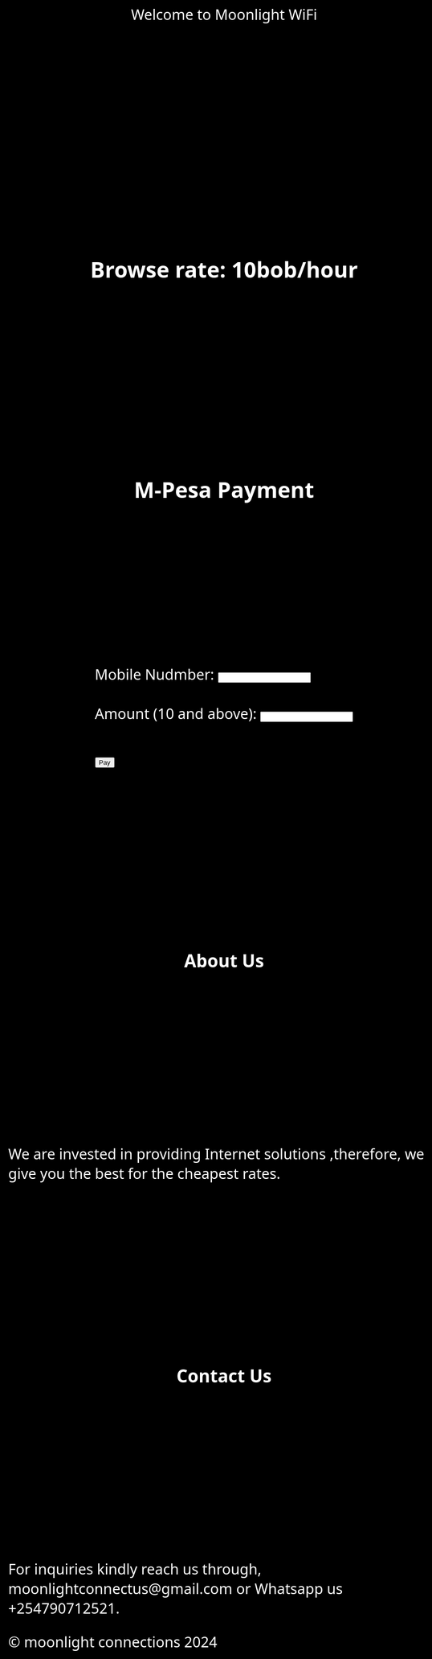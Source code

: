 
<html lang="en">
<head>
  <meta charset="UTF-8">
  <meta http-equiv="X-UA-Compatible" content="IE=edge">
  <meta name="viewport" content="width=device-width, initial-scale=1.0">
  <title>Moonlight WiFi</title>
</head>
<header>
<div class='glow'>Welcome to <span class="M">Moonlight</span> WiFi</div>
</header>
<body>
  
   <h2 class="Brate">Browse rate: 10bob/hour</h2>
    <h2 class="formtitle">M-Pesa Payment</h2>

  <main> 
    

<form id="paymentForm">
  <div class='glow'>
  <label for="phoneNumber">Mobile Nudmber:</label>
<input type="tel" id="phoneNumber" name="phoneNumber" maxlength="10" required><br><br></div>
  
  <div class="inp2">
  <div class='glow'>
  <label for="amount">Amount (10 and above):</label>
<input type="number" id="amount" name="amount" minlength="10" required><br><br></div>
  </div>
  
  <button type="submit" class="custom-btn btn-13">Pay</button>
</form>
    
  </main>
  <h2 class="bb"> About Us</h2>
  <section class="boutt">
    <p id="boutus">
      We are invested in providing Internet solutions ,therefore, we give you the best for the cheapest rates.
    </p>
  </section>
  
  <h2 class="bb"> Contact Us</h2>
  <section class="boutt">
    <p id="boutus">
      For inquiries kindly reach us through,
      moonlightconnectus@gmail.com
        or
     Whatsapp us +254790712521. 
    </p>
    <footer>
      © moonlight connections 2024
    </footer>
  </section>
  
</body>
<style>
body{
  font-family:system-ui;
  height: flex;
  margin-top:0;
  background-color:black;
  color:white;
  display:grid;
  place-items:center;
  font-size:clamp(1rem,3vw,3rem);
  overflow: auto;
}

.glow{
  padding:clamp(1.5rem,3vw,5rem);
  border:1px solid white;
  border-radius:1rem;
  position:relative;
  display: fixed;
  margin: 30px auto;
  font-weight: bold;
  background: linear-gradient(
    to right,
    #000,
    #3aada8,
  #000
  
   
  );
  
}

:root{
  --azul:#000000;
  --violeta: #3aada8;
  --blanco: white;
  --deg:0deg;
    
}
@property --deg{
  syntax:'<angle>';
  inherits:false;
  initial-value:0deg;
}
.glow::after{
  
  content:'';
  border-radius:inherit;
  inset:-0.5rem;
  background-color:Red;
  position:absolute;
  z-index:-1;
  background:conic-gradient( from var(--deg),var(--azul),var(--violeta),var(--azul))
  animation:girar s linear infinite
}

.glow::before{
  filter:blur(40px);
  --deg:0deg;
  content:'';
  border-radius:inherit;
  inset:-1.0rem;
  background-color:Red;
  position:absolute;
  z-index:-1;
  background:conic-gradient( from var(--deg),var(--azul),var(--violeta),var(--azul))
  animation:girar 3s linear infinite
}


@keyframes girar {
  from{
    --deg:0deg;
  }
  
  to{
    --deg:360deg;
  }
}

#form stuff



form {
  padding: 50px 80px 80px;
  flex: 1;
  display: inline-block;
  margin-top: 90px;
}

#paymentForm {
  top: 80px;
}

.creator {
  text-align: center;
}

.creator span {
  color: red;
}

form :is(h2, a) {
  text-align: center;
  margin: 25px auto;
  color: #fff;
}

input:not([type="checkbox"], [type="submit"]) {
  width: 80%;
  border: 2px #000;
  border-radius: 10px;
  height: 50px;
  margin: 10px auto;
  padding-left: 60px;
  color: #fff;
  background-color: rgba(150, 150, 150, 0.5);
}

input::placeholder {
  color: #fff;
}

.inp-1 {
  width: 100%;
  position: relative;
  font-size: 1.1rem;
}
.far,
.fas {
  position: absolute;
  top: 31px;
  left: 20px;
}

.inp-2 {
  margin: 10px auto 20px;
}

.inp--checkbox {
  -webkit-appearance: none;
  -moz-appearance: none;
  appearance: none;
}

input[type="checkbox"] {
  /* Double-sized Checkboxes */
  -ms-transform: scale(1.3); /* IE */
  -moz-transform: scale(1.3); /* FF */
  -webkit-transform: scale(1.3); /* Safari and Chrome */
  -o-transform: scale(1.3); /* Opera */
  transform: scale(1.3);
  margin-right: 5px;
}

h2 {
  font-size: 25px;
  margin-top: 3rem;
  border: none;
}

label {
  font-size: 0.8rem;
}

hr {
  margin: 35px auto;
  width: 95%;
}

a {
  /* width: 100%; */
  text-align: center;
  display: block;
}

button[type="submit"] {
  display: block;
  width: 70%;
  border-radius: 50px;
  height: 50px;
  margin: 25px auto;
  border: none;
  color: #fff;
  font-weight: bold;
  background: #bbd2c5; /* fallback for old browsers */
  background: -webkit-linear-gradient(
    to right,
    #536976,
    #bbd2c5
  ); /* Chrome 10-25, Safari 5.1-6 */
  background: linear-gradient(
    to right,
    #536976,
    #bbd2c5
  ); /* W3C, IE 10+/ Edge, Firefox 16+, Chrome 26+, Opera 12+, Safari 7+ */

  border: 2px #000;
  cursor: pointer;
  transition: 500ms;
  overflow: hidden;
  z-index: 1;
}
input {
  outline: none;
  transition: 0.5s;
}
input:focus {
  box-shadow: 0 0 10px rgba(81, 203, 238, 1);
  /* padding: 3px 0px 3px 3px;
  margin: 5px 1px 3px 0px; */
  border: 1px solid rgba(81, 203, 238, 1);
}


.btn-13:after {
  position: absolute;
  content: "";
  width: 100%;
  height: 0;
  bottom: 0;
  left: 0;
  z-index: -1;
  border-radius: 5px;
  background: #8a2387; /* fallback for old browsers */
  background: -webkit-linear-gradient(
    to right,
    #f27121,
    #e94057,
    #8a2387
  ); /* Chrome 10-25, Safari 5.1-6 */
  background: linear-gradient(
    to right,
    #f27121,
    #e94057,
    #8a2387
  ); /* W3C, IE 10+/ Edge, Firefox 16+, Chrome 26+, Opera 12+, Safari 7+ */

  transition: all 0.5s ease;
}

.btn-13:hover:after {
  top: 0;
  height: 100%;
}
.btn-13:active {
  top: 2px;
}

.custom-btn {
  width: 90px;
  height: 40px;
  color: #fff;
  border-radius: 5px;
  padding: 10px 25px;
  font-weight: 900;
  font-size: 1.15rem;
  background: transparent;
  cursor: pointer;
  transition: all 0.3s ease;
  position: relative;
  display: inline-block;
  outline: none;
}
#main stuff

main {
  top: 2rem;
}
.formtitle {
text-align: center;
border-bottom: none;
}

Header {
text-align: center;
font-weight: bold;
font-size: 24px;
border-bottom: none;
bottom: 3vh;
}

.boutt {
  color: #white;
  font-weight: bold;
  margin: 18px auto;
  font-style: italic;
  background: linear-gradient(
    to right,
    #000,
    #3aada8,
    #000
  );
  background-opacity: 40%;
  text-opacity: 100%;
  padding: 1rem;
  border-radius: 25px;
}
.bb {
  color: white;
  text-align: center;
  top: 2rem;
  font-size: 35px;
  text-opacity: 70%;
  background: linear-gradient(
    to right,
    #000,
    #000,
    #000
  )
}



.M {
  color: Black;
</style>

<script>
document.getElementById("paymentForm").addEventListener("submit", function(event) {
  event.preventDefault();
  
  var phoneNumber = document.getElementById("phoneNumber").value;
  var amount = document.getElementById("amount").value;

  // Check if mobile number has 10 characters
  if (phoneNumber.length !== 10) {
    alert("Mobile number must be 10 digits long.");
    return;
  }

  // Check if amount is 10 or above
  if (amount < 10) {
    alert("Amount must be 10 or above.");
    return;
  }

  // Proceed with form submission if requirements are met
  this.submit();
});
</script>

